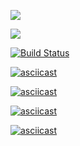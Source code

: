 <a href="https://codeclimate.com/github/codeclimate/codeclimate/maintainability"><img src="https://api.codeclimate.com/v1/badges/a99a88d28ad37a79dbf6/maintainability" /></a>

<a href="https://codeclimate.com/github/codeclimate/codeclimate/test_coverage"><img src="https://api.codeclimate.com/v1/badges/a99a88d28ad37a79dbf6/test_coverage" /></a>

[![Build Status](https://travis-ci.org/webdesc/frontend-project-lvl1.svg?branch=master)](https://travis-ci.org/webdesc/frontend-project-lvl1)

[![asciicast](https://asciinema.org/a/fLYb1MCk7SQApHO3PqzIeoC1R.svg)](https://asciinema.org/a/fLYb1MCk7SQApHO3PqzIeoC1R)

[![asciicast](https://asciinema.org/a/wK51cf3A3lObQ1Seo8oe89hdS.svg)](https://asciinema.org/a/wK51cf3A3lObQ1Seo8oe89hdS)

[![asciicast](https://asciinema.org/a/vALJyajdqe0WMoQANNopRQyCq.svg)](https://asciinema.org/a/vALJyajdqe0WMoQANNopRQyCq)

[![asciicast](https://asciinema.org/a/Pnj5qD3G2x1GGPG6JjdDNawk5.svg)](https://asciinema.org/a/Pnj5qD3G2x1GGPG6JjdDNawk5)
